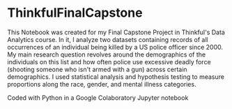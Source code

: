 # ThinkfulFinalCapstone
This Notebook was created for my Final Capstone Project in Thinkful's Data Analytics course.
In it, I analyze two datasets containing records of all occurrences of an individual being killed by a US police officer since 2000. My main research question revolves around the demographics of the individuals on this list and how often police use excessive deadly force (shooting someone who isn't armed with a gun) across certain demographics. I used statistical analysis and hypothesis testing to measure proportions along the race, gender, and mental illness categories.

Coded with Python in a Google Colaboratory Jupyter notebook
